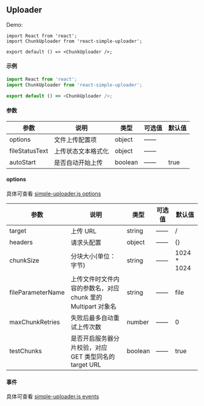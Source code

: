 ## Uploader

Demo:

```tsx
import React from 'react';
import ChunkUploader from 'react-simple-uploader';

export default () => <ChunkUploader />;
```

#### 示例

```ts
import React from 'react';
import ChunkUploader from 'react-simple-uploader';

export default () => <ChunkUploader />;
```

#### 参数

| 参数           | 说明               | 类型    | 可选值 | 默认值 |
| -------------- | ------------------ | ------- | ------ | ------ |
| options        | 文件上传配置项     | object  | ——     |        |
| fileStatusText | 上传状态文本格式化 | object  | ——     |        |
| autoStart      | 是否自动开始上传   | boolean | ——     | true   |

#### options

具体可查看 [simple-uploader.js options](https://github.com/simple-uploader/Uploader#configuration)

| 参数 | 说明 | 类型 | 可选值 | 默认值 |
| --- | --- | --- | --- | --- |
| target | 上传 URL | string | —— | / |
| headers | 请求头配置 | object | —— | {} |
| chunkSize | 分块大小(单位：字节) | string | —— | 1024 \* 1024 |
| fileParameterName | 上传文件时文件内容的参数名，对应 chunk 里的 Multipart 对象名 | string | —— | file |
| maxChunkRetries | 失败后最多自动重试上传次数 | number | —— | 0 |
| testChunks | 是否开启服务器分片校验，对应 GET 类型同名的 target URL | boolean | —— | true |

#### 事件

具体可查看 [simple-uploader.js events](https://github.com/simple-uploader/Uploader#events)
